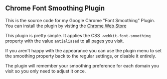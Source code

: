 ## Chrome Font Smoothing Plugin

This is the source code for my Google Chrome "Font Smoothing" Plugin. You can
install the plugin by visting the [Chrome Web Store](https://chrome.google.com/webstore/detail/font-smoothing/pblodagimcngmkbdjcaphmjbjlnhicnj)

This plugin is pretty simple. It applies the CSS `-webkit-font-smoothing`
property with the value `antialiased` to all pages you visit.

If you aren't happy with the appearance you can use the plugin menu to set the
smoothing property back to the regular settings, or disable it entirely.

The plugin will remember your smoothing preference for each domain you visit so
you only need to adjust it once.

